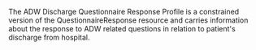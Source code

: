 
The ADW Discharge Questionnaire Response Profile is a constrained version of the QuestionnaireResponse resource and carries information about the response to ADW related questions in relation to patient's discharge from hospital. 
